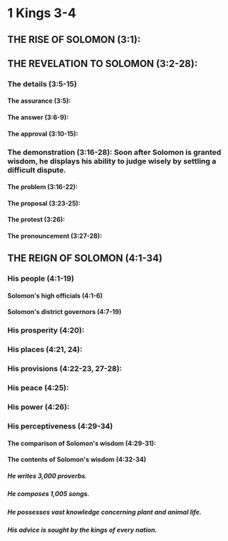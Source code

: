---
---
# 1 Kings 3-4 
## THE RISE OF SOLOMON (3:1): 
## THE REVELATION TO SOLOMON (3:2-28): 
###  The details (3:5-15) 
####  The assurance (3:5): 
####  The answer (3:6-9): 
####  The approval (3:10-15): 
###  The demonstration (3:16-28): Soon after Solomon is granted wisdom, he displays his ability to judge wisely by settling a difficult dispute. 
####  The problem (3:16-22):
####  The proposal (3:23-25): 
####  The protest (3:26): 
####  The pronouncement (3:27-28): 
## THE REIGN OF SOLOMON (4:1-34) 
###  His people (4:1-19) 
####  Solomon\'s high officials (4:1-6) 
####  Solomon\'s district governors (4:7-19) 
###  His prosperity (4:20): 
###  His places (4:21, 24): 
###  His provisions (4:22-23, 27-28): 
###  His peace (4:25): 
###  His power (4:26): 
###  His perceptiveness (4:29-34) 
####  The comparison of Solomon\'s wisdom (4:29-31): 
####  The contents of Solomon\'s wisdom (4:32-34) 
#####  He writes 3,000 proverbs. 
#####  He composes 1,005 songs. 
#####  He possesses vast knowledge concerning plant and animal life. 
#####  His advice is sought by the kings of every nation. 
